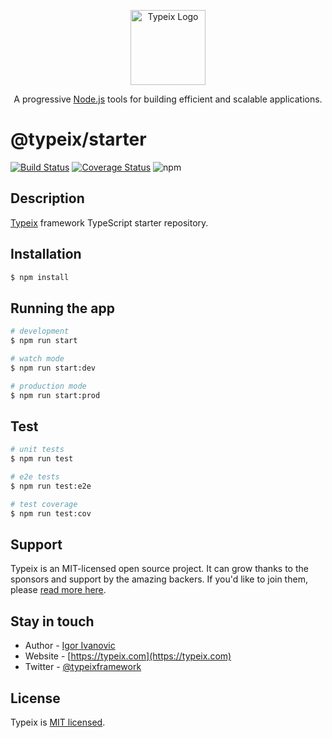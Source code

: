 <p align="center">
  <a href="https://typeix.com" target="blank">
    <img src="https://avatars.githubusercontent.com/u/38910665?s=200&v=4" width="120" alt="Typeix Logo" />
  </a>
</p>
<p align="center">
A progressive <a href="https://nodejs.org" target="_blank">Node.js</a>
tools for building efficient and scalable applications.
</p>

# @typeix/starter

[![Build Status][travis-img]][travis-url]
[![Coverage Status][coverage-img]][coverage-url]
![npm][npm-version-img]

## Description

[Typeix](https://github.com/typeix/typeix) framework TypeScript starter repository.

## Installation

```bash
$ npm install
```

## Running the app

```bash
# development
$ npm run start

# watch mode
$ npm run start:dev

# production mode
$ npm run start:prod
```

## Test

```bash
# unit tests
$ npm run test

# e2e tests
$ npm run test:e2e

# test coverage
$ npm run test:cov
```

## Support

Typeix is an MIT-licensed open source project. It can grow thanks to the sponsors and support by the amazing backers. If you'd like to join them, please [read more here](https://typeix.com/support).

## Stay in touch

* Author - [Igor Ivanovic](https://x.com/typeixframework)
* Website - [https://typeix.com](https://typeix.com)
* Twitter - [@typeixframework](https://twitter.com/typeixframework)

## License

Typeix is [MIT licensed](LICENSE).

[travis-url]: https://travis-ci.com/typeix/typeix
[travis-img]: https://travis-ci.com/typeix/typeix.svg?branch=main
[npm-version-img]: https://img.shields.io/npm/v/@typeix/resty
[coverage-img]: https://coveralls.io/repos/github/typeix/typeix/badge.svg?branch=main
[coverage-url]: https://coveralls.io/github/typeix/typeix?branch=mainaster

